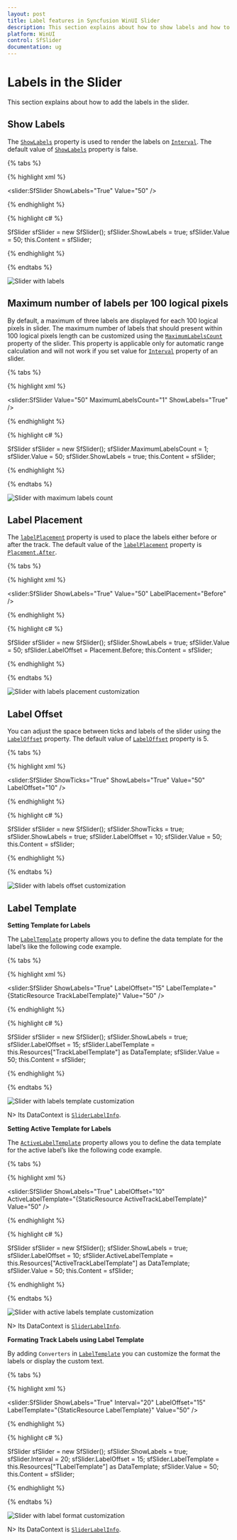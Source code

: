 ```yaml
---
layout: post
title: Label features in Syncfusion WinUI Slider
description: This section explains about how to show labels and how to customize it in the Syncfusion WinUI slider.
platform: WinUI
control: SfSlider
documentation: ug
---
```


# Labels in the Slider

This section explains about how to add the labels in the slider.

## Show Labels

The [`ShowLabels`](https://help.syncfusion.com/cr/winui/Syncfusion.UI.Xaml.Sliders.SliderBase.html#Syncfusion_UI_Xaml_Sliders_SliderBase_ShowLabels) property is used to render the labels on [`Interval`](https://help.syncfusion.com/cr/winui/Syncfusion.UI.Xaml.Sliders.SliderBase.html#Syncfusion_UI_Xaml_Sliders_SliderBase_Interval). The default value of [`ShowLabels`](https://help.syncfusion.com/cr/winui/Syncfusion.UI.Xaml.Sliders.SliderBase.html#Syncfusion_UI_Xaml_Sliders_SliderBase_ShowLabels) property is false.

{% tabs %}

{% highlight xml %}

<slider:SfSlider ShowLabels="True"
                 Value="50" />

{% endhighlight %}

{% highlight c# %}

SfSlider sfSlider = new SfSlider();
sfSlider.ShowLabels = true;
sfSlider.Value = 50;
this.Content = sfSlider;

{% endhighlight %}

{% endtabs %}

![Slider with labels](images/labels/slider-labels.png)

## Maximum number of labels per 100 logical pixels

By default, a maximum of three labels are displayed for each 100 logical pixels in slider. The maximum number of labels that should present within 100 logical pixels length can be customized using the [`MaximumLabelsCount`](https://help.syncfusion.com/cr/winui/Syncfusion.UI.Xaml.Sliders.SliderBase.html#Syncfusion_UI_Xaml_Sliders_SliderBase_MaximumLabelsCount) property of the slider. This property is applicable only for automatic range calculation and will not work if you set value for [`Interval`](https://help.syncfusion.com/cr/winui/Syncfusion.UI.Xaml.Sliders.SliderBase.html#Syncfusion_UI_Xaml_Sliders_SliderBase_Interval) property of an slider.

{% tabs %}

{% highlight xml %}

<slider:SfSlider Value="50"
                 MaximumLabelsCount="1"
                 ShowLabels="True" />

{% endhighlight %}

{% highlight c# %}

SfSlider sfSlider = new SfSlider();
sfSlider.MaximumLabelsCount = 1;
sfSlider.Value = 50;
sfSlider.ShowLabels = true;
this.Content = sfSlider;

{% endhighlight %}

{% endtabs %}

![Slider with maximum labels count](images/labels/slider-maximumLabelsCount.png)

## Label Placement

The [`labelPlacement`](https://help.syncfusion.com/cr/winui/Syncfusion.UI.Xaml.Sliders.SliderBase.html#Syncfusion_UI_Xaml_Sliders_SliderBase_LabelPlacement) property is used to place the labels either before or after the track. The default value of the [`labelPlacement`](https://help.syncfusion.com/cr/winui/Syncfusion.UI.Xaml.Sliders.SliderBase.html#Syncfusion_UI_Xaml_Sliders_SliderBase_LabelPlacement) property is [`Placement.After`](https://help.syncfusion.com/cr/winui/Syncfusion.UI.Xaml.Sliders.Placement.html#Syncfusion_UI_Xaml_Sliders_Placement_After).

{% tabs %}

{% highlight xml %}

<slider:SfSlider ShowLabels="True"
                 Value="50"
                 LabelPlacement="Before" />

{% endhighlight %}

{% highlight c# %}

SfSlider sfSlider = new SfSlider();
sfSlider.ShowLabels = true;
sfSlider.Value = 50;
sfSlider.LabelOffset = Placement.Before;
this.Content = sfSlider;

{% endhighlight %}

{% endtabs %}

![Slider with labels placement customization](images/labels/slider-labelPlacement.png)

## Label Offset

You can adjust the space between ticks and labels of the slider using the [`LabelOffset`](https://help.syncfusion.com/cr/winui/Syncfusion.UI.Xaml.Sliders.SliderBase.html#Syncfusion_UI_Xaml_Sliders_SliderBase_LabelOffset) property. The default value of [`LabelOffset`](https://help.syncfusion.com/cr/winui/Syncfusion.UI.Xaml.Sliders.SliderBase.html#Syncfusion_UI_Xaml_Sliders_SliderBase_LabelOffset) property is 5.

{% tabs %}

{% highlight xml %}

<slider:SfSlider ShowTicks="True"
                 ShowLabels="True"
                 Value="50"
                 LabelOffset="10" />

{% endhighlight %}

{% highlight c# %}

SfSlider sfSlider = new SfSlider();
sfSlider.ShowTicks = true;
sfSlider.ShowLabels = true;
sfSlider.LabelOffset = 10;
sfSlider.Value = 50;
this.Content = sfSlider;

{% endhighlight %}

{% endtabs %}

![Slider with labels offset customization](images/labels/slider-labelOffset.png)

## Label Template

**Setting Template for Labels**

The [`LabelTemplate`](https://help.syncfusion.com/cr/winui/Syncfusion.UI.Xaml.Sliders.SliderBase.html#Syncfusion_UI_Xaml_Sliders_SliderBase_LabelTemplate) property allows you to define the data template for the label’s like the following code example.

{% tabs %}

{% highlight xml %}

<DataTemplate x:Key="TrackLabelTemplate">
    <Grid CornerRadius="5"
          Background="{ThemeResource SystemBaseLowColor}">
        <TextBlock Text="{Binding Text}"
                   Margin="6" />
    </Grid>
</DataTemplate>

<slider:SfSlider ShowLabels="True"
                 LabelOffset="15"
                 LabelTemplate="{StaticResource TrackLabelTemplate}"
                 Value="50" />

{% endhighlight %}

{% highlight c# %}

SfSlider sfSlider = new SfSlider();
sfSlider.ShowLabels = true;
sfSlider.LabelOffset = 15;
sfSlider.LabelTemplate = this.Resources["TrackLabelTemplate"] as DataTemplate;
sfSlider.Value = 50;
this.Content = sfSlider;

{% endhighlight %}

{% endtabs %}

![Slider with labels template customization](images/labels/slider-labelTemplate.png)

N> Its DataContext is [`SliderLabelInfo`](https://help.syncfusion.com/cr/winui/Syncfusion.UI.Xaml.Sliders.SliderLabelInfo.html?tabs=tabid-1).

**Setting Active Template for Labels**

The [`ActiveLabelTemplate`](https://help.syncfusion.com/cr/winui/Syncfusion.UI.Xaml.Sliders.SliderBase.html#Syncfusion_UI_Xaml_Sliders_SliderBase_ActiveLabelTemplate) property allows you to define the data template for the active label’s like the following code example.

{% tabs %}

{% highlight xml %}

<DataTemplate x:Key="ActiveTrackLabelTemplate">
    <TextBlock Text="{Binding Text}"
               Foreground="{ThemeResource SystemAccentColor}" />
</DataTemplate>

<slider:SfSlider ShowLabels="True"
                 LabelOffset="10"
                 ActiveLabelTemplate="{StaticResource ActiveTrackLabelTemplate}"
                 Value="50" />

{% endhighlight %}

{% highlight c# %}

SfSlider sfSlider = new SfSlider();
sfSlider.ShowLabels = true;
sfSlider.LabelOffset = 10;
sfSlider.ActiveLabelTemplate = this.Resources["ActiveTrackLabelTemplate"] as DataTemplate;
sfSlider.Value = 50;
this.Content = sfSlider;

{% endhighlight %}

{% endtabs %}

![Slider with active labels template customization](images/labels/slider-activelabelTemplate.png)

N> Its DataContext is [`SliderLabelInfo`](https://help.syncfusion.com/cr/winui/Syncfusion.UI.Xaml.Sliders.SliderLabelInfo.html?tabs=tabid-1).

**Formating Track Labels using Label Template**

By adding `Converters` in [`LabelTemplate`](https://help.syncfusion.com/cr/winui/Syncfusion.UI.Xaml.Sliders.SliderBase.html#Syncfusion_UI_Xaml_Sliders_SliderBase_LabelTemplate) you can customize the format the labels or display the custom text.

{% tabs %}

{% highlight xml %}

<DataTemplate x:Key="LabelTemplate">
    <TextBlock Text="{Binding Value,
                              Converter={StaticResource FormatStringConverter},
                              ConverterParameter='N2'}" />
</DataTemplate>


<slider:SfSlider ShowLabels="True"
                 Interval="20"
                 LabelOffset="15"
                 LabelTemplate="{StaticResource LabelTemplate}"
                 Value="50" />

{% endhighlight %}

{% highlight c# %}

SfSlider sfSlider = new SfSlider();
sfSlider.ShowLabels = true;
sfSlider.Interval = 20;
sfSlider.LabelOffset = 15;
sfSlider.LabelTemplate = this.Resources["TLabelTemplate"] as DataTemplate;
sfSlider.Value = 50;
this.Content = sfSlider;

{% endhighlight %}

{% endtabs %}

![Slider with label format customization](images/labels/slider-labelformat.png)

N> Its DataContext is [`SliderLabelInfo`](https://help.syncfusion.com/cr/winui/Syncfusion.UI.Xaml.Sliders.SliderLabelInfo.html?tabs=tabid-1).